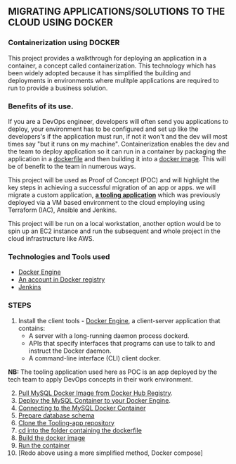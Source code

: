 
## MIGRATING APPLICATIONS/SOLUTIONS TO THE CLOUD USING DOCKER

### Containerization using **DOCKER**

This project provides a walkthrough for deploying an application in a container, a concept called containerization.
This technology which has been widely adopted because it has simplified the building and deployments in environments where mulitple applications are required to run to provide a business solution.

### Benefits of its use.
If you are a DevOps engineer, developers will often send you applications to deploy, your environment has to be configured and set up like the developers's if the application must run, if not it won't and the dev will most times say "but it runs on my machine". 
Containerization enables the dev and the team to deploy application so it can run in a container by packaging the application in a [dockerfile](https://docs.docker.com/reference/dockerfile/) and then building it into a [docker image](https://docs.docker.com/reference/cli/docker/image/).
This will be of benefit to the team in numerous ways.


This project  will be used as Proof of Concept (POC) and will highlight the key steps in achieving a successful migration of an app or apps.
we will migrate a custom application, **[a tooling application](https://github.com/Johnstx/DevOps_Projects/tree/main/Project_19)** which was previously deployed via a VM based environment to the cloud employing using Terraform (IAC), Ansible and Jenkins.

This project will be run on a local workstation, another option would be to spin up an EC2 instance and run the subsequent and whole project in the cloud infrastructure like AWS.

### Technologies and Tools used
* [Docker Engine](https://docs.docker.com/engine/install/)
* [An account in Docker registry](https://hub.docker.com/)
* [Jenkins](https://www.jenkins.io/doc/)

###  STEPS

1. Install the client tools - [Docker Engine](https://docs.docker.com/engine/), a client-server application that contains: 
    * A server with a long-running daemon process dockerd.
    * APIs that specify interfaces that programs can use to talk to and instruct the Docker daemon.
    * A command-line interface (CLI) client docker.

**NB:** The tooling application used here as POC is an app deployed by the tech team to apply DevOps concepts  in their work environment. 

2. [Pull MySQL Docker Image from Docker Hub Registry]().
3. [Deploy the MySQL Container to your Docker Engine]().
4. [Connecting to the MySQL Docker Container]()
5. [Prepare database schema]()
6. [Clone the Tooling-app repository]()
7. [cd into the folder containing the dockerfile]()
8. [Build the docker image]()
9. [Run the container]()
10. [Redo above using a more simplified method, Docker compose]
